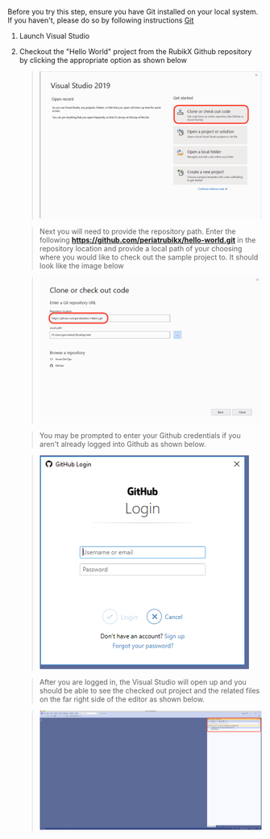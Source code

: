 Before you try this step, ensure you have Git installed on your local system. If you haven't, please do so by following instructions [Git](versioning.md)


1. Launch Visual Studio 
2. Checkout the "Hello World" project from the RubikX Github repository by clicking the appropriate option as shown below
   > ![image](images/vs_startup_page.png)
   
   > Next you will need to provide the repository path. Enter the following **https://github.com/periatrubikx/hello-world.git** in the repository location and provide a local path of your choosing where you would like to check out the sample project to. It should look like the image below
   
   > ![image](images/clone_project.png)
   
   > You may be prompted to enter your Github credentials if you aren't already logged into Github as shown below.
   
   > ![image](images/github_login_prompt.png)
   
   > After you are logged in, the Visual Studio will open up and you should be able to see the checked out project and the related files on the far right side of the editor as shown below.
   
   > ![image](images/vs_editor_git_view.png)
   